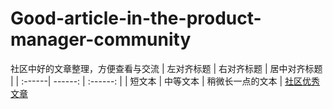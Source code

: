 # Good-article-in-the-product-manager-community
社区中好的文章整理，方便查看与交流
| 左对齐标题 | 右对齐标题 | 居中对齐标题 |
| :------| ------: | :------: |
| 短文本 | 中等文本 | 稍微长一点的文本 |
[社区优秀文章](https://github.com/wangyr45/Good-article-in-the-product-manager-community/blob/master/Product/Product.md)
